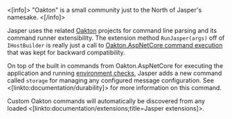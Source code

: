 <!--title:Command Line Support-->

<[info]>
"Oakton" is a small community just to the North of Jasper's namesake.
<[/info]>

Jasper uses the related [Oakton](https://jasperfx.github.io/oakton) projects for command line parsing and its command runner extensibility. The extension method `RunJasper(args)` off of `IHostBuilder` is really just a call to [Oakton.AspNetCore command execution](https://jasperfx.github.io/oakton/documentation/aspnetcore/) that was kept for backward compatibility.

On top of the built in commands from Oakton.AspNetCore for executing the application and running [environment checks](https://jasperfx.github.io/oakton/documentation/aspnetcore/environment/), Jasper adds a new command called `storage` for managing any configured message configuration. See <[linkto:documentation/durability]> for more information on this command.

Custom Oakton commands will automatically be discovered from any loaded <[linkto:documentation/extensions;title=Jasper extensions]>.